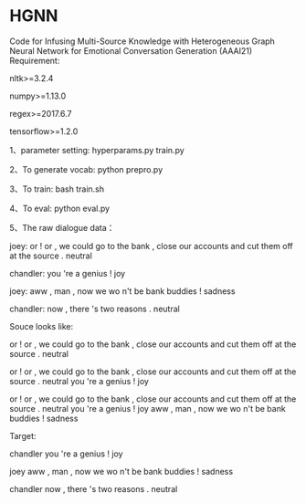 # HGNN
Code for Infusing Multi-Source Knowledge with Heterogeneous Graph Neural Network for Emotional Conversation Generation (AAAI21)
Requirement: 

nltk>=3.2.4

numpy>=1.13.0

regex>=2017.6.7

tensorflow>=1.2.0


1、parameter setting:
hyperparams.py
train.py


2、To generate vocab:
python prepro.py


3、To train:
bash train.sh


4、To eval:
python eval.py


5、The raw dialogue data：

joey: or ! or , we could go to the bank , close our accounts and cut them off at the source .		neutral

chandler: you 're a genius !	joy

joey: aww , man , now we wo n't be bank buddies !	sadness

chandler: now , there 's two reasons .	neutral

Souce looks like:

or ! or , we could go to the bank , close our accounts and cut them off at the source .		neutral  </d>  

or ! or , we could go to the bank , close our accounts and cut them off at the source .		neutral  </d>  you 're a genius !		joy  </d>  

or ! or , we could go to the bank , close our accounts and cut them off at the source .		neutral  </d>  you 're a genius !		joy  </d>  aww , man , now we wo n't be bank buddies !		sadness  </d>  

Target:

chandler  </d>  you 're a genius !  </d>  joy  </d>  

joey  </d>  aww , man , now we wo n't be bank buddies !  </d>  sadness  </d>  

chandler  </d>  now , there 's two reasons .  </d>  neutral  </d>  
